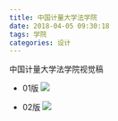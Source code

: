 ```yaml
---
title: 中国计量大学法学院
date: 2018-04-05 09:30:18
tags: 学院
categories: 设计
---
```


中国计量大学法学院视觉稿

* 01版
![](http://7xrlyl.com1.z0.glb.clouddn.com/20170614%E4%B8%AD%E5%9B%BD%E8%AE%A1%E9%87%8F%E5%A4%A7%E5%AD%A6%E9%87%8F%E6%96%B0%E5%AD%A6%E9%99%A2B01.jpg-athene)

* 02版
![](http://7xrlyl.com1.z0.glb.clouddn.com/20170609%E4%B8%AD%E5%9B%BD%E8%AE%A1%E9%87%8F%E5%A4%A7%E5%AD%A6%E6%B3%95%E5%AD%A6%E9%99%A2B02.jpg-athene)

